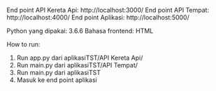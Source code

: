 End point API Kereta Api: http://localhost:3000/
End point API Tempat: http://localhost:4000/
End point Aplikasi: http://localhost:5000/

Python yang dipakai: 3.6.6
Bahasa frontend: HTML

How to run:
1. Run app.py dari aplikasiTST/API Kereta Api/
2. Run main.py dari aplikasiTST/API Tempat/
3. Run main.py dari aplikasiTST
4. Masuk ke end point aplikasi
